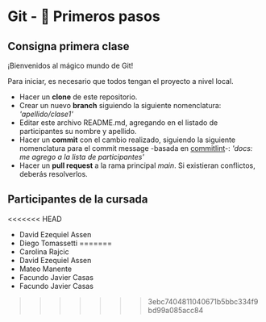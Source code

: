 # Git - 🚀 Primeros pasos

## Consigna primera clase

¡Bienvenidos al mágico mundo de Git!

Para iniciar, es necesario que todos tengan el proyecto a nivel local.

- Hacer un **clone** de este repositorio.
- Crear un nuevo **branch** siguiendo la siguiente nomenclatura: _'apellido/clase1'_
- Editar este archivo README.md, agregando en el listado de participantes su nombre y apellido.
- Hacer un **commit** con el cambio realizado, siguiendo la siguiente nomenclatura para el commit message -basada en [commitlint](https://commitlint.io/)-: _'docs: me agrego a la lista de participantes'_
- Hacer un **pull request** a la rama principal _main_. Si existieran conflictos, deberás resolverlos.

## Participantes de la cursada
<<<<<<< HEAD
- David Ezequiel Assen
- Diego Tomassetti
=======
- Carolina Rajcic
- David Ezequiel Assen
- Mateo Manente
- Facundo Javier Casas
- Facundo Javier Casas

>>>>>>> 3ebc7404811040671b5bbc334f9bd99a085acc84

